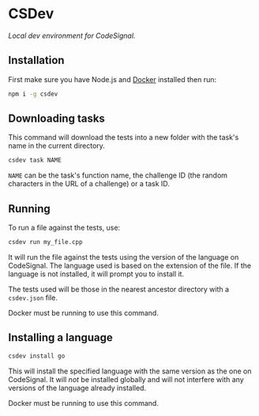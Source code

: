# CSDev

_Local dev environment for CodeSignal._

## Installation

First make sure you have Node.js and [Docker](https://docs.docker.com/install/#supported-platforms) installed then run:

```sh
npm i -g csdev
```

## Downloading tasks

This command will download the tests into a new folder with the task's name in the current directory.

```sh
csdev task NAME
```

`NAME` can be the task's function name, the challenge ID (the random characters in the URL of a challenge) or a task ID.

## Running

To run a file against the tests, use:

```sh
csdev run my_file.cpp
```

It will run the file against the tests using the version of the language on CodeSignal. The language used is based on the extension of the file. If the language is not installed, it will prompt you to install it.

The tests used will be those in the nearest ancestor directory with a `csdev.json` file.

Docker must be running to use this command.

## Installing a language

```sh
csdev install go
```

This will install the specified language with the same version as the one on CodeSignal. It will _not_ be installed globally and will not interfere with any versions of the language already installed.

Docker must be running to use this command.
